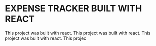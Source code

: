 # EXPENSE TRACKER BUILT WITH REACT

This project was built with react.
This project was built with react.
This project was built with react.
This projec


